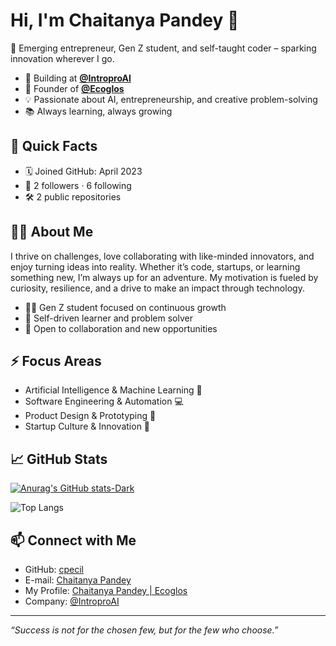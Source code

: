 # Hi, I'm Chaitanya Pandey 👋

🌟 Emerging entrepreneur, Gen Z student, and self-taught coder – sparking innovation wherever I go.

- 🚀 Building at **[@IntroproAI](https://github.com/IntroproAI)**
- 🚀 Founder of **[@Ecoglos](https://github.com/ecoglos)**
- 💡 Passionate about AI, entrepreneurship, and creative problem-solving
- 📚 Always learning, always growing

## 🚀 Quick Facts

- 🗓️ Joined GitHub: April 2023
- 👥 2 followers · 6 following
- 🛠️ 2 public repositories

## 🧑‍💻 About Me

I thrive on challenges, love collaborating with like-minded innovators, and enjoy turning ideas into reality. Whether it’s code, startups, or learning something new, I’m always up for an adventure. My motivation is fueled by curiosity, resilience, and a drive to make an impact through technology.

- 👨‍🎓 Gen Z student focused on continuous growth
- 🧠 Self-driven learner and problem solver
- 🤝 Open to collaboration and new opportunities

## ⚡️ Focus Areas

- Artificial Intelligence & Machine Learning 🤖
- Software Engineering & Automation 💻
- Product Design & Prototyping 🎨
- Startup Culture & Innovation 🚀

## 📈 GitHub Stats

[![Anurag's GitHub stats-Dark](https://dynestatsapi.vercel.app/api?username=cpecil&show_icons=true&theme=dark#gh-dark-mode-only)](https://github.com/cpecil/github-readme-stats#gh-dark-mode-only)

![Top Langs](https://dynestatsapi.vercel.app/api/top-langs/?username=cpecil&layout=compact&theme=transparent&count_private=true)

## 📫 Connect with Me

- GitHub: [cpecil](https://github.com/cpecil)
- E-mail: [Chaitanya Pandey](mailto:chaitanya@ecoglos.co.in)
- My Profile: [Chaitanya Pandey | Ecoglos](https://cpecil.ecoglos.co.in)
- Company: [@IntroproAI](https://github.com/IntroproAI)

---

*“Success is not for the chosen few, but for the few who choose.”*
